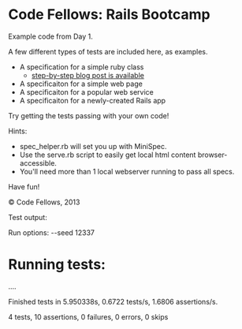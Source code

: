 Code Fellows: Rails Bootcamp
====================

Example code from Day 1.

A few different types of tests are included here, as examples.

 * A specification for a simple ruby class
   * [step-by-step blog post is available](https://gist.github.com/ivanoats/6833823)
 * A specificaiton for a simple web page
 * A specificaiton for a popular web service
 * A specificaiton for a newly-created Rails app

Try getting the tests passing with your own code!

Hints:

 * spec_helper.rb will set you up with MiniSpec.
 * Use the serve.rb script to easily get local html content browser-accessible.
 * You'll need more than 1 local webserver running to pass all specs.

Have fun!

© Code Fellows, 2013

Test output:

Run options: --seed 12337

# Running tests:

....

Finished tests in 5.950338s, 0.6722 tests/s, 1.6806 assertions/s.

4 tests, 10 assertions, 0 failures, 0 errors, 0 skips
